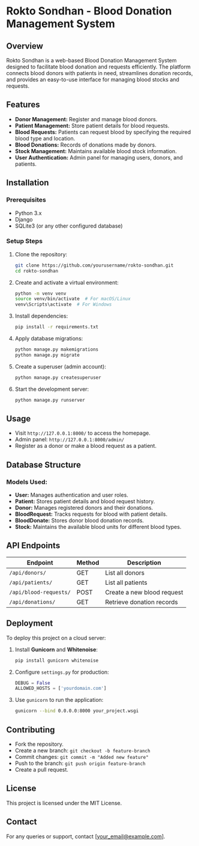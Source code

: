 # Rokto Sondhan - Blood Donation Management System

## Overview
Rokto Sondhan is a web-based Blood Donation Management System designed to facilitate blood donation and requests efficiently. The platform connects blood donors with patients in need, streamlines donation records, and provides an easy-to-use interface for managing blood stocks and requests.

## Features
- **Donor Management:** Register and manage blood donors.
- **Patient Management:** Store patient details for blood requests.
- **Blood Requests:** Patients can request blood by specifying the required blood type and location.
- **Blood Donations:** Records of donations made by donors.
- **Stock Management:** Maintains available blood stock information.
- **User Authentication:** Admin panel for managing users, donors, and patients.

## Installation

### Prerequisites
- Python 3.x
- Django
- SQLite3 (or any other configured database)

### Setup Steps
1. Clone the repository:
   ```sh
   git clone https://github.com/yourusername/rokto-sondhan.git
   cd rokto-sondhan
   ```
2. Create and activate a virtual environment:
   ```sh
   python -m venv venv
   source venv/bin/activate  # For macOS/Linux
   venv\Scripts\activate  # For Windows
   ```
3. Install dependencies:
   ```sh
   pip install -r requirements.txt
   ```
4. Apply database migrations:
   ```sh
   python manage.py makemigrations
   python manage.py migrate
   ```
5. Create a superuser (admin account):
   ```sh
   python manage.py createsuperuser
   ```
6. Start the development server:
   ```sh
   python manage.py runserver
   ```

## Usage
- Visit `http://127.0.0.1:8000/` to access the homepage.
- Admin panel: `http://127.0.0.1:8000/admin/`
- Register as a donor or make a blood request as a patient.

## Database Structure
### Models Used:
- **User:** Manages authentication and user roles.
- **Patient:** Stores patient details and blood request history.
- **Donor:** Manages registered donors and their donations.
- **BloodRequest:** Tracks requests for blood with patient details.
- **BloodDonate:** Stores donor blood donation records.
- **Stock:** Maintains the available blood units for different blood types.

## API Endpoints
| Endpoint | Method | Description |
|----------|--------|-------------|
| `/api/donors/` | GET | List all donors |
| `/api/patients/` | GET | List all patients |
| `/api/blood-requests/` | POST | Create a new blood request |
| `/api/donations/` | GET | Retrieve donation records |

## Deployment
To deploy this project on a cloud server:
1. Install **Gunicorn** and **Whitenoise**:
   ```sh
   pip install gunicorn whitenoise
   ```
2. Configure `settings.py` for production:
   ```python
   DEBUG = False
   ALLOWED_HOSTS = ['yourdomain.com']
   ```
3. Use `gunicorn` to run the application:
   ```sh
   gunicorn --bind 0.0.0.0:8000 your_project.wsgi
   ```

## Contributing
- Fork the repository.
- Create a new branch: `git checkout -b feature-branch`
- Commit changes: `git commit -m "Added new feature"`
- Push to the branch: `git push origin feature-branch`
- Create a pull request.

## License
This project is licensed under the MIT License.

## Contact
For any queries or support, contact [your_email@example.com].

